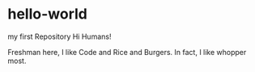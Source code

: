 # hello-world
my first Repository
Hi Humans!

Freshman here, I like Code and Rice and Burgers.
In fact, I like whopper most. 
